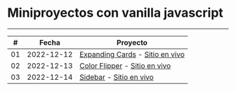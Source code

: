 # Miniproyectos con vanilla javascript

<hr>

|  #  | Fecha      | Proyecto                                                                                                                                                                                                                                                                                                                                                                                                                                               |
| :-: | ---------- | ------------------------------------------------------------------------------------------------------------------------------------------------------------------------------------------------------------------------------------------------------------------------------------------------------------------------------------------------------------------------------------------------------------------------------------------------------ |
| 01  | 2022-12-12 | [Expanding Cards](https://github.com/matiasgimenezdev/vanilla-javascript-projects/tree/main/expanding-cards) - [Sitio en vivo](https://matiasgimenezdev-expanding-cards.vercel.app/)<br>
| 02  | 2022-12-13 | [Color Flipper](https://github.com/matiasgimenezdev/vanilla-javascript-projects/tree/main/color-flipper) - [Sitio en vivo](https://matiasgimenezdev-color-flipper.vercel.app/)<br>   
| 03  | 2022-12-14 | [Sidebar](https://github.com/matiasgimenezdev/vanilla-javascript-projects/tree/main/sidebar) - [Sitio en vivo]([https://](https://matiasgimenezdev-sidebar.vercel.app/))<br>
